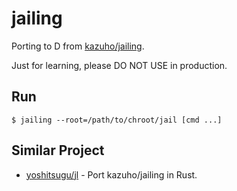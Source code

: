 # jailing

Porting to D from [kazuho/jailing](https://github.com/kazuho/jailing).

Just for learning, please DO NOT USE in production.

## Run

```console
$ jailing --root=/path/to/chroot/jail [cmd ...]
```

## Similar Project

 * [yoshitsugu/jl](https://github.com/yoshitsugu/jl) - Port kazuho/jailing in Rust.
